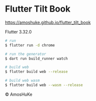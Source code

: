 # Flutter Tilt Book

https://amoshuke.github.io/flutter_tilt_book

Flutter 3.32.0

```sh
# run
$ flutter run -d chrome

# run the generator
$ dart run build_runner watch

# build web
$ flutter build web --release

# build web wasm
$ flutter build web --wasm --release
```

© AmosHuKe
